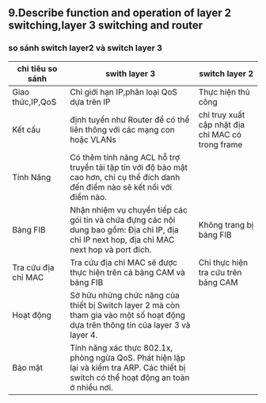 ## 9.Describe function and operation of layer 2 switching,layer 3 switching and router 
### so sánh switch layer2 và switch layer 3
| chỉ tiêu so sánh | swith layer 3 | switch layer 2| 
|--------|--------------------|--------------------|
| Giao thức,IP,QoS |Chỉ giới hạn IP,phân loại QoS dựa trên IP | Thực hiện thủ công | 2 x 3 | 
|Kết cấu|  định tuyến như Router để có thể liên thông với các mạng con hoặc VLANs |chỉ truy xuất cập nhật địa chỉ MAC có trong frame | 
| Tính Năng|Có thêm tính năng ACL hỗ trợ truyền tải tập tin với độ bảo mật cao hơn, chỉ cụ thể đích danh đến điểm nào sẽ kết nối với điểm nào. |
| Bảng FIB|  Nhận nhiệm vụ chuyển tiếp các gói tin và chứa đựng các nội dung bao gồm: Địa chỉ IP, địa chỉ IP next hop, địa chỉ MAC next hop và port đích. |Không trang bị bảng FIB| 
| Tra cứu địa chỉ MAC| Tra cứu địa chỉ MAC sẽ được thực hiện trên cả bảng CAM và bảng FIB  |Chỉ thực hiện tra cứu trên bảng CAM| 
| Hoạt động| Sở hữu những chức năng của thiết bị Switch layer 2 mà còn tham gia vào một số hoạt động dựa trên thông tin của layer 3 và layer 4. || 
| Bảo mật |  Tính năng xác thực 802.1x, phòng ngừa QoS. Phát hiện lặp lại và kiểm tra ARP. Các thiết bị switch có thể hoạt động an toàn ở nhiều nơi.|| 